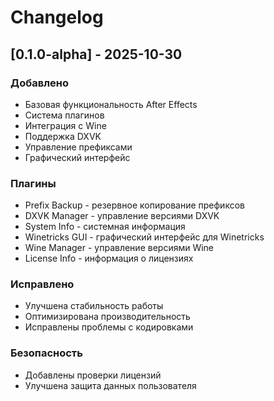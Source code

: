 # Changelog

## [0.1.0-alpha] - 2025-10-30

### Добавлено
- Базовая функциональность After Effects
- Система плагинов
- Интеграция с Wine
- Поддержка DXVK
- Управление префиксами
- Графический интерфейс

### Плагины
- Prefix Backup - резервное копирование префиксов
- DXVK Manager - управление версиями DXVK
- System Info - системная информация
- Winetricks GUI - графический интерфейс для Winetricks
- Wine Manager - управление версиями Wine
- License Info - информация о лицензиях

### Исправлено
- Улучшена стабильность работы
- Оптимизирована производительность
- Исправлены проблемы с кодировками

### Безопасность
- Добавлены проверки лицензий
- Улучшена защита данных пользователя